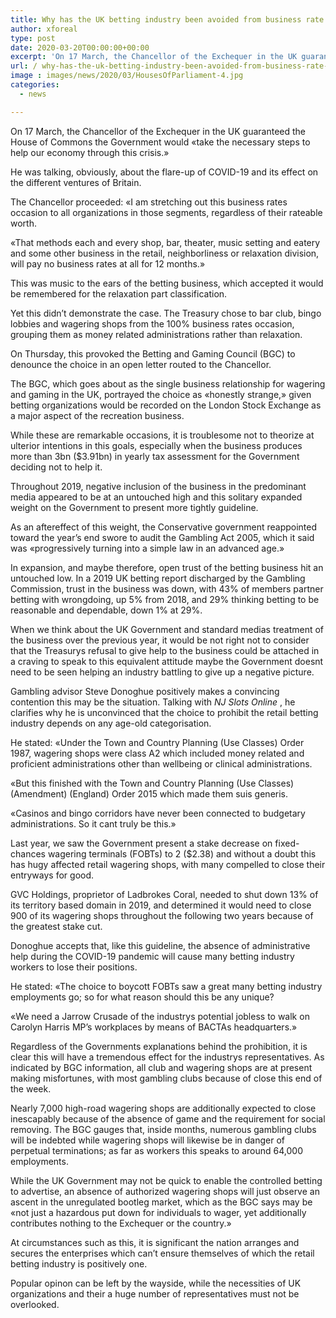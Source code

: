 ```yaml
---
title: Why has the UK betting industry been avoided from business rate alleviation
author: xforeal 
type: post
date: 2020-03-20T00:00:00+00:00
excerpt: 'On 17 March, the Chancellor of the Exchequer in the UK guaranteed the House of Commons the Government would "take the necessary steps to help our economy through this crisis '
url: / why-has-the-uk-betting-industry-been-avoided-from-business-rate-alleviation/
image : images/news/2020/03/HousesOfParliament-4.jpg
categories:
  - news

---
```

On 17 March, the Chancellor of the Exchequer in the UK guaranteed the House of Commons the Government would &#171;take the necessary steps to help our economy through this crisis.&#187; 

He was talking, obviously, about the flare-up of COVID-19 and its effect on the different ventures of Britain. 

The Chancellor proceeded: &#171;I am stretching out this business rates occasion to all organizations in those segments, regardless of their rateable worth. 

&#171;That methods each and every shop, bar, theater, music setting and eatery and some other business in the retail, neighborliness or relaxation division, will pay no business rates at all for 12 months.&#187; 

This was music to the ears of the betting business, which accepted it would be remembered for the relaxation part classification. 

Yet this didn&#8217;t demonstrate the case. The Treasury chose to bar club, bingo lobbies and wagering shops from the 100&percnt; business rates occasion, grouping them as money related administrations rather than relaxation. 

On Thursday, this provoked the Betting and Gaming Council (BGC) to denounce the choice in an open letter routed to the Chancellor. 

The BGC, which goes about as the single business relationship for wagering and gaming in the UK, portrayed the choice as &#171;honestly strange,&#187; given betting organizations would be recorded on the London Stock Exchange as a major aspect of the recreation business. 

While these are remarkable occasions, it is troublesome not to theorize at ulterior intentions in this goals, especially when the business produces more than 3bn ($3.91bn) in yearly tax assessment for the Government deciding not to help it. 

Throughout 2019, negative inclusion of the business in the predominant media appeared to be at an untouched high and this solitary expanded weight on the Government to present more tightly guideline. 

As an aftereffect of this weight, the Conservative government reappointed toward the year&#8217;s end swore to audit the Gambling Act 2005, which it said was &#171;progressively turning into a simple law in an advanced age.&#187; 

In expansion, and maybe therefore, open trust of the betting business hit an untouched low. In a 2019 UK betting report discharged by the Gambling Commission, trust in the business was down, with 43&percnt; of members partner betting with wrongdoing, up 5&percnt; from 2018, and 29&percnt; thinking betting to be reasonable and dependable, down 1&percnt; at 29&percnt;. 

When we think about the UK Government and standard medias treatment of the business over the previous year, it would be not right not to consider that the Treasurys refusal to give help to the business could be attached in a craving to speak to this equivalent attitude maybe the Government doesnt need to be seen helping an industry battling to give up a negative picture. 

Gambling advisor Steve Donoghue positively makes a convincing contention this may be the situation. Talking with _NJ Slots Online_ , he clarifies why he is unconvinced that the choice to prohibit the retail betting industry depends on any age-old categorisation. 

He stated: &#171;Under the Town and Country Planning (Use Classes) Order 1987, wagering shops were class A2 which included money related and proficient administrations other than wellbeing or clinical administrations. 

&#171;But this finished with the Town and Country Planning (Use Classes) (Amendment) (England) Order 2015 which made them suis generis. 

&#171;Casinos and bingo corridors have never been connected to budgetary administrations. So it cant truly be this.&#187; 

Last year, we saw the Government present a stake decrease on fixed-chances wagering terminals (FOBTs) to 2 ($2.38) and without a doubt this has hugy affected retail wagering shops, with many compelled to close their entryways for good. 

GVC Holdings, proprietor of Ladbrokes Coral, needed to shut down 13&percnt; of its territory based domain in 2019, and determined it would need to close 900 of its wagering shops throughout the following two years because of the greatest stake cut. 

Donoghue accepts that, like this guideline, the absence of administrative help during the COVID-19 pandemic will cause many betting industry workers to lose their positions. 

He stated: &#171;The choice to boycott FOBTs saw a great many betting industry employments go; so for what reason should this be any unique? 

&#171;We need a Jarrow Crusade of the industrys potential jobless to walk on Carolyn Harris MP&#8217;s workplaces by means of BACTAs headquarters.&#187; 

Regardless of the Governments explanations behind the prohibition, it is clear this will have a tremendous effect for the industrys representatives. As indicated by BGC information, all club and wagering shops are at present making misfortunes, with most gambling clubs because of close this end of the week. 

Nearly 7,000 high-road wagering shops are additionally expected to close inescapably because of the absence of game and the requirement for social removing. The BGC gauges that, inside months, numerous gambling clubs will be indebted while wagering shops will likewise be in danger of perpetual terminations; as far as workers this speaks to around 64,000 employments. 

While the UK Government may not be quick to enable the controlled betting to advertise, an absence of authorized wagering shops will just observe an ascent in the unregulated bootleg market, which as the BGC says may be &#171;not just a hazardous put down for individuals to wager, yet additionally contributes nothing to the Exchequer or the country.&#187; 

At circumstances such as this, it is significant the nation arranges and secures the enterprises which can&#8217;t ensure themselves of which the retail betting industry is positively one. 

Popular opinon can be left by the wayside, while the necessities of UK organizations and their a huge number of representatives must not be overlooked.